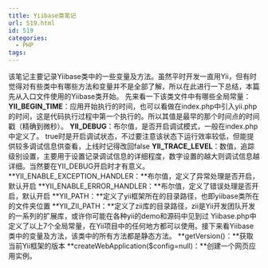 ```yaml
---
title: Yiibase类笔记
url: 519.html
id: 519
categories:
  - PHP
tags:
---
```


该笔记主要记录Yiibase类中的一些变量及方法。虽然平时开发一直用Yii，但有时觉得对有些类中有哪些方法和变量并不是全部了解，所以在此进行一下总结，本篇先从入口文件使用的Yiibase类开始。 先来看一下该类文件中有哪些全局常量： **YII\_BEGIN\_TIME**：应用开始执行的时间，也可以看做在index.php中引入yii.php的时间，这是代码执行过程中第一个执行的。所以其值是最早的那个时间点的时间戳（精确到微秒）。 **YII_DEBUG**：布尔值，是否开启调试模式，一般在index.php中定义了。 true时是开启调试状态，不过要注意该状态下运行效率较低，但能提供较多调试信息供查看，上线时记得改回false **YII\_TRACE\_LEVEL**：数值，追踪级别设置，主要用于设置记录调试信息的详细程度，数字设置的越大则调试信息越详细。当然要在YII_DEBUG开启时才有意义。 **YII\_ENABLE\_EXCEPTION_HANDLER：**布尔值，定义了异常处理是否开启，默认开启 **YII\_ENABLE\_ERROR_HANDLER：**布尔值，定义了错误处理是否开启，默认开启 **YII_PATH：**定义了yii框架所在的目录路径，也即yiibase类所在的文件夹位置 **YII\_ZII\_PATH：**定义了zii库的目录路径，zii是Yii开发团队开发的一系列的扩展库，或许你可能在各种yii的demo和源码中见到过 Yiibase.php中定义了以上7个全局常量，在Yii项目中的任何地方都可以使用。接下来看Yiibase类中的变量及方法，该类中的所有方法都是静态方法。 **getVersion()：**获取当前Yii框架的版本 **createWebApplication($config=null)：**创建一个网页应用实例。